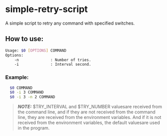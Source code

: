 # simple-retry-script

A simple script to retry any command with specified switches.

## How to use:

```bash
Usage: $0 [OPTIONS] COMMAND
Options:
    -n              : Number of tries.
    -i              : Interval second.
```

### Example:

```bash
  $0 COMMAND
  $0 -i 3 COMMAND
  $0 -i 3 -n 2 COMMAND
```
> **_NOTE:_** $TRY_INTERVAL and $TRY_NUMBER values ​​are received from the command line, and if they are not received from the command line, they are received from the environment variables. And if it is not received from the environment variables, the default values ​​are used in the program.
